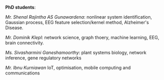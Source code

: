 
**PhD students**:

*Mr. Shenal Rajintha AS Gunawardena*: 
nonlinear system identification, Gaussian process, EEG feature selection/kernel method, Alzheimer's Disease.

*Mr. Dominik Klepl*:
network science, graph thoery, machine learning, EEG, brain connectivity.

*Ms. Sivasharmini Ganeshamoorthy*:
plant systems biology, network inference, gene regulatory networks

*Mr. Ibnu Kurniawan*
IoT, optimisation, mobile computing and communications

